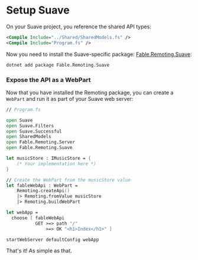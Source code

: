 # Setup Suave

On your Suave project, you reference the shared API types:
```xml
<Compile Include="../Shared/SharedModels.fs" />
<Compile Include="Program.fs" />
```
Now you need to install the Suave-specific package: [Fable.Remoting.Suave](https://www.nuget.org/packages/Fable.Remoting.Suave/):
```
dotnet add package Fable.Remoting.Suave
```
### Expose the API as a WebPart
Now that you have installed the Remoting package, you can create a `WebPart` and run it as part of your Suave web server:
```fsharp
// Program.fs

open Suave
open Suave.Filters
open Suave.Successful
open SharedModels
open Fable.Remoting.Server
open Fable.Remoting.Suave

let musicStore : IMusicStore = {
    (* Your implementation here *)
} 

// Create the WebPart from the musicStore value
let fableWebApi : WebPart = 
    Remoting.createApi()
    |> Remoting.fromValue musicStore
    |> Remoting.buildWebPart

let webApp = 
  choose [ fableWebApi
           GET >=> path "/" 
               >=> OK "<h1>Index</h1>" ]

startWebServer defaultConfig webApp 
```
That's it! As simple as that.